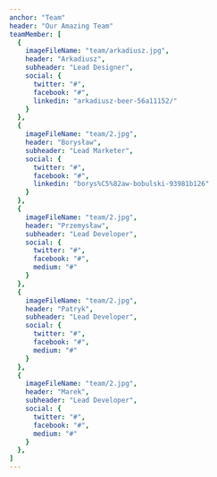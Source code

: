 ```yaml
---
anchor: "Team"
header: "Our Amazing Team"
teamMember: [
  {
    imageFileName: "team/arkadiusz.jpg",
    header: "Arkadiusz",
    subheader: "Lead Designer",
    social: {
      twitter: "#",
      facebook: "#",
      linkedin: "arkadiusz-beer-56a11152/"
    }
  },
  {
    imageFileName: "team/2.jpg",
    header: "Borysław",
    subheader: "Lead Marketer",
    social: {
      twitter: "#",
      facebook: "#",
      linkedin: "borys%C5%82aw-bobulski-93981b126"
    }
  },
  {
    imageFileName: "team/2.jpg",
    header: "Przemysław",
    subheader: "Lead Developer",
    social: {
      twitter: "#",
      facebook: "#",
      medium: "#"
    }
  },
  {
    imageFileName: "team/2.jpg",
    header: "Patryk",
    subheader: "Lead Developer",
    social: {
      twitter: "#",
      facebook: "#",
      medium: "#"
    }
  },
  {
    imageFileName: "team/2.jpg",
    header: "Marek",
    subheader: "Lead Developer",
    social: {
      twitter: "#",
      facebook: "#",
      medium: "#"
    }
  },
]
---
```

